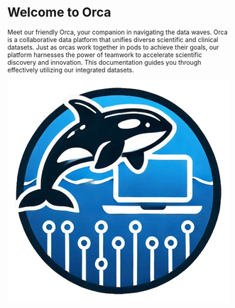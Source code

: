 # Welcome to Orca

Meet our friendly Orca, your companion in navigating the data waves. Orca is a collaborative data platform that unifies diverse scientific and clinical datasets. Just as orcas work together in pods to achieve their goals, our platform harnesses the power of teamwork to accelerate scientific discovery and innovation. This documentation guides you through effectively utilizing our integrated datasets.

![Orca](orca_logo_min.png)
